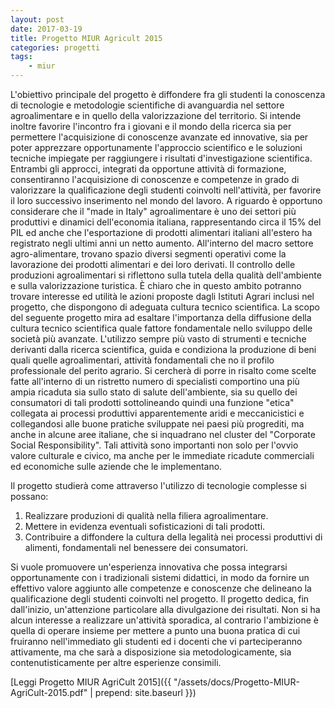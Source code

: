 ```yaml
---
layout: post
date: 2017-03-19
title: Progetto MIUR Agricult 2015
categories: progetti
tags:
    - miur
---
```


L'obiettivo principale del progetto è diffondere fra gli studenti la conoscenza di tecnologie e metodologie scientifiche
di avanguardia nel settore agroalimentare e in quello della valorizzazione del territorio. Si intende inoltre favorire
l'incontro fra i giovani e il mondo della ricerca sia per permettere l'acquisizione di conoscenze avanzate ed
innovative, sia per poter apprezzare opportunamente l'approccio scientifico e le soluzioni tecniche impiegate per
raggiungere i risultati d'investigazione scientifica. Entrambi gli approcci, integrati da opportune attività di
formazione, consentiranno l'acquisizione di conoscenze e competenze in grado di valorizzare la qualificazione degli
studenti coinvolti nell'attività, per favorire il loro successivo inserimento nel mondo del lavoro.
A riguardo è opportuno considerare che il "made in Italy" agroalimentare è uno dei settori più produttivi e dinamici
dell'economia italiana, rappresentando circa il 15% del PIL ed anche che l'esportazione di prodotti alimentari italiani
all'estero ha registrato negli ultimi anni un netto aumento. All'interno del macro settore agro-alimentare, trovano
spazio diversi segmenti operativi come la lavorazione dei prodotti alimentari e dei loro derivati. Il controllo delle
produzioni agroalimentari si riflettono sulla tutela della qualità dell'ambiente e sulla valorizzazione turistica.
È chiaro che in questo ambito potranno trovare interesse ed utilità le azioni proposte dagli Istituti Agrari inclusi nel
progetto, che dispongono di adeguata cultura tecnico scientifica. La scopo del seguente progetto mira ad esaltare
l'importanza della diffusione della cultura tecnico scientifica quale fattore fondamentale nello sviluppo delle società
più avanzate. L'utilizzo sempre più vasto di strumenti e tecniche derivanti dalla ricerca scientifica, guida e
condiziona la produzione di beni quali quelle agroalimentari, attività fondamentali che no il profilo professionale del
perito agrario. Si cercherà di porre in risalto come scelte fatte all'interno di un ristretto numero di specialisti
comportino una più ampia ricaduta sia sullo stato di salute dell'ambiente, sia su quello dei consumatori di tali
prodotti sottolineando quindi una funzione "etica" collegata ai processi produttivi apparentemente aridi e
meccanicistici e collegandosi alle buone pratiche sviluppate nei paesi più progrediti, ma anche in alcune aree italiane,
che si inquadrano nel cluster del "Corporate Social Responsibility". Tali attività sono importanti non solo per l'ovvio
valore culturale e civico, ma anche per le immediate ricadute commerciali ed economiche sulle aziende che le implementano.

Il progetto studierà come attraverso l'utilizzo di tecnologie complesse si possano:

1. Realizzare produzioni di qualità nella filiera agroalimentare.
2. Mettere in evidenza eventuali sofisticazioni di tali prodotti.
3. Contribuire a diffondere la cultura della legalità nei processi produttivi di alimenti, fondamentali nel benessere
    dei consumatori.

Si vuole promuovere un'esperienza innovativa che possa integrarsi opportunamente con i tradizionali sistemi didattici,
in modo da fornire un effettivo valore aggiunto alle competenze e conoscenze che delineano la qualificazione degli
studenti coinvolti nel progetto. Il progetto dedica, fin dall'inizio, un'attenzione particolare alla divulgazione dei
risultati. Non si ha alcun interesse a realizzare un'attività sporadica, al contrario l'ambizione è quella di operare
insieme per mettere a punto una buona pratica di cui fruiranno nell'immediato gli studenti ed i docenti che vi
parteciperanno attivamente, ma che sarà a disposizione sia metodologicamente, sia contenutisticamente per altre
esperienze consimili.

[Leggi Progetto MIUR AgriCult 2015]({{ "/assets/docs/Progetto-MIUR-AgriCult-2015.pdf" | prepend: site.baseurl }})
